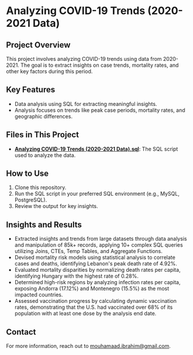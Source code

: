 # Analyzing COVID-19 Trends (2020-2021 Data)

## Project Overview
This project involves analyzing COVID-19 trends using data from 2020-2021. The goal is to extract insights on case trends, mortality rates, and other key factors during this period.

## Key Features
- Data analysis using SQL for extracting meaningful insights.
- Analysis focuses on trends like peak case periods, mortality rates, and geographic differences.

## Files in This Project
- [**Analyzing COVID-19 Trends (2020-2021 Data).sql**](Analyzing%20COVID-19%20Trends%20(2020-2021%20Data).sql): The SQL script used to analyze the data.

## How to Use
1. Clone this repository.
2. Run the SQL script in your preferred SQL environment (e.g., MySQL, PostgreSQL).
3. Review the output for key insights.

## Insights and Results
- Extracted insights and trends from large datasets through data analysis and manipulation of 85k+ records, applying 10+ complex SQL queries utilizing Joins, CTEs, Temp Tables, and Aggregate Functions.
- Devised mortality risk models using statistical analysis to correlate cases and deaths, identifying Lebanon's peak death rate of 4.92%.
- Evaluated mortality disparities by normalizing death rates per capita, identifying Hungary with the highest rate of 0.28%.
- Determined high-risk regions by analyzing infection rates per capita, exposing Andorra (17.12%) and Montenegro (15.5%) as the most impacted countries.
- Assessed vaccination progress by calculating dynamic vaccination rates, demonstrating that the U.S. had vaccinated over 68% of its population with at least one dose by the analysis end date.

## Contact
For more information, reach out to [mouhamaad.ibrahim@gmail.com](mailto:mouhamaad.ibrahim@gmail.com).
